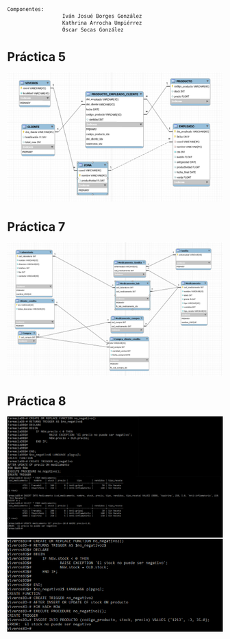 ```
Componentes:
                  Iván Josué Borges González
                  Kathrina Arrocha Umpiérrez
                  Óscar Socas González
```
# Práctica 5
![GitHub Logo](/Practica_5/img_5.png)

# Práctica 7
![GitHub Logo](/Practica_7/img_7.png)

# Práctica 8
![GitHub Logo](/Practica_8(Triggers)/farmacia.png)
![GitHub Logo](/Practica_8(Triggers)/viveros.png)


